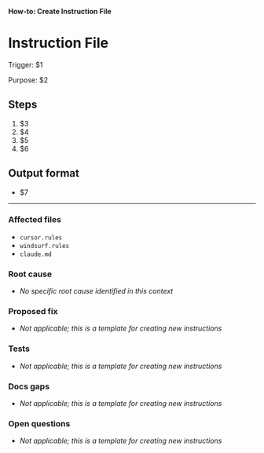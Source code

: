 <!-- Placeholder mapping:
$1 = Trigger
$2 = Purpose
$3 = Step 1 description
$4 = Step 2 description
$5 = Step 3 description
$6 = Step 4 description
$7 = Output format description -->

**How-to: Create Instruction File**

# Instruction File

Trigger: $1

Purpose: $2

## Steps

1. $3
2. $4
3. $5
4. $6

## Output format

- $7

---

### Affected files
- `cursor.rules`
- `windsurf.rules`
- `claude.md`

### Root cause
- *No specific root cause identified in this context*

### Proposed fix
- *Not applicable; this is a template for creating new instructions*

### Tests
- *Not applicable; this is a template for creating new instructions*

### Docs gaps
- *Not applicable; this is a template for creating new instructions*

### Open questions
- *Not applicable; this is a template for creating new instructions*
